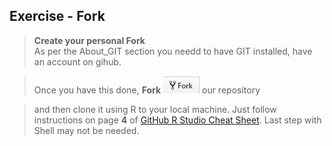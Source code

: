 ## Exercise - Fork
> **Create your personal Fork**  
> As per the About_GIT section you needd to have GIT installed, have an account on gihub. 

> Once you have this done, **Fork** ![](../Support/About_git_files/Fork.png) our repository

>and then clone it using R to your local machine. Just follow instructions on page **4** of [GitHub R Studio Cheat Sheet](http://www.audhalbritter.com/wp-content/uploads/2016/12/Github-%E2%80%93-R-studio-Cheat-Sheet.pdf). Last step with Shell may not be needed.
